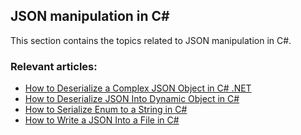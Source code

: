 ## JSON manipulation in C#

This section contains the topics related to JSON manipulation in C#.
### Relevant articles:

- [How to Deserialize a Complex JSON Object in C# .NET](https://code-maze.com/csharp-deserialize-complex-json-object/)
- [How to Deserialize JSON Into Dynamic Object in C#](https://code-maze.com/csharp-deserialize-json-into-dynamic-object/)
- [How to Serialize Enum to a String in C#](https://code-maze.com/csharp-serialize-enum-to-string/)
- [How to Write a JSON Into a File in C#](https://code-maze.com/csharp-write-json-into-a-file/)
